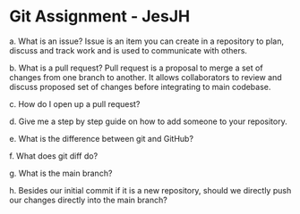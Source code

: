 # Git Assignment - JesJH
a. What is an issue?
Issue is an item you can create in a repository to plan, discuss and track work and is used
to communicate with others.
 
b. What is a pull request?
Pull request is a proposal to merge a set of changes from one branch to another.
It allows collaborators to review and discuss proposed set of changes before integrating to
main codebase.

c. How do I open up a pull request?

d. Give me a step by step guide on how to add someone to your repository.

e. What is the difference between git and GitHub?

f. What does git diff do?

g. What is the main branch?

h. Besides our initial commit if it is a new repository, should we directly push our changes directly into the main branch?

